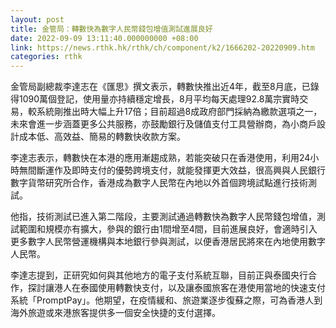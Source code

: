 ```yaml
---
layout: post
title: 金管局：轉數快為數字人民幣錢包增值測試進展良好
date: 2022-09-09 13:11:40.000000000 +08:00
link: https://news.rthk.hk/rthk/ch/component/k2/1666202-20220909.htm
categories: rthk
---
```


金管局副總裁李達志在《匯思》撰文表示，轉數快推出近4年，截至8月底，已錄得1090萬個登記，使用量亦持續穩定增長，8月平均每天處理92.8萬宗實時交易，較系統剛推出時大幅上升17倍；目前超過8成政府部門採納為繳款選項之一，未來會進一步涵蓋更多公共服務，亦鼓勵銀行及儲值支付工具營辦商，為小商戶設計成本低、高效益、簡易的轉數快收款方案。

李達志表示，轉數快在本港的應用漸趨成熟，若能突破只在香港使用，利用24小時無間斷運作及即時支付的優勢跨境支付，就能發揮更大效益，很高興與人民銀行數字貨幣研究所合作，香港成為數字人民幣在內地以外首個跨境試點進行技術測試。

他指，技術測試已進入第二階段，主要測試通過轉數快為數字人民幣錢包增值，測試範圍和規模亦有擴大，參與的銀行由1間增至4間，目前進展良好，會適時引入更多數字人民幣營運機構與本地銀行參與測試，以便香港居民將來在內地使用數字人民幣。

李達志提到，正研究如何與其他地方的電子支付系統互聯，目前正與泰國央行合作，探討讓港人在泰國使用轉數快支付，以及讓泰國旅客在港使用當地的快速支付系統「PromptPay」。他期望，在疫情緩和、旅遊業逐步復蘇之際，可為香港人到海外旅遊或來港旅客提供多一個安全快捷的支付選擇。
